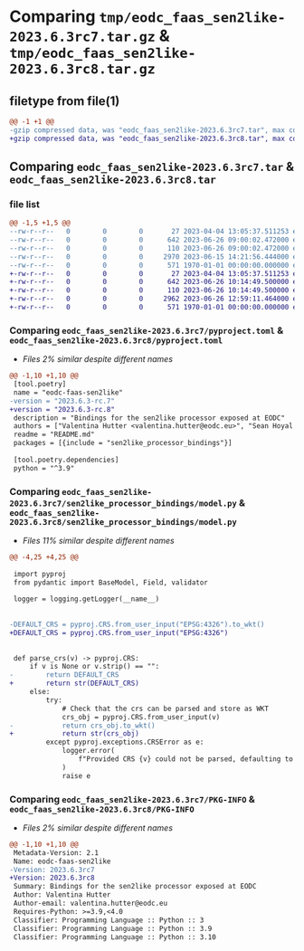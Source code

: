 # Comparing `tmp/eodc_faas_sen2like-2023.6.3rc7.tar.gz` & `tmp/eodc_faas_sen2like-2023.6.3rc8.tar.gz`

## filetype from file(1)

```diff
@@ -1 +1 @@
-gzip compressed data, was "eodc_faas_sen2like-2023.6.3rc7.tar", max compression
+gzip compressed data, was "eodc_faas_sen2like-2023.6.3rc8.tar", max compression
```

## Comparing `eodc_faas_sen2like-2023.6.3rc7.tar` & `eodc_faas_sen2like-2023.6.3rc8.tar`

### file list

```diff
@@ -1,5 +1,5 @@
--rw-r--r--   0        0        0       27 2023-04-04 13:05:37.511253 eodc_faas_sen2like-2023.6.3rc7/README.md
--rw-r--r--   0        0        0      642 2023-06-26 09:00:02.472000 eodc_faas_sen2like-2023.6.3rc7/pyproject.toml
--rw-r--r--   0        0        0      110 2023-06-26 09:00:02.472000 eodc_faas_sen2like-2023.6.3rc7/sen2like_processor_bindings/__init__.py
--rw-r--r--   0        0        0     2970 2023-06-15 14:21:56.444000 eodc_faas_sen2like-2023.6.3rc7/sen2like_processor_bindings/model.py
--rw-r--r--   0        0        0      571 1970-01-01 00:00:00.000000 eodc_faas_sen2like-2023.6.3rc7/PKG-INFO
+-rw-r--r--   0        0        0       27 2023-04-04 13:05:37.511253 eodc_faas_sen2like-2023.6.3rc8/README.md
+-rw-r--r--   0        0        0      642 2023-06-26 10:14:49.500000 eodc_faas_sen2like-2023.6.3rc8/pyproject.toml
+-rw-r--r--   0        0        0      110 2023-06-26 10:14:49.500000 eodc_faas_sen2like-2023.6.3rc8/sen2like_processor_bindings/__init__.py
+-rw-r--r--   0        0        0     2962 2023-06-26 12:59:11.464000 eodc_faas_sen2like-2023.6.3rc8/sen2like_processor_bindings/model.py
+-rw-r--r--   0        0        0      571 1970-01-01 00:00:00.000000 eodc_faas_sen2like-2023.6.3rc8/PKG-INFO
```

### Comparing `eodc_faas_sen2like-2023.6.3rc7/pyproject.toml` & `eodc_faas_sen2like-2023.6.3rc8/pyproject.toml`

 * *Files 2% similar despite different names*

```diff
@@ -1,10 +1,10 @@
 [tool.poetry]
 name = "eodc-faas-sen2like"
-version = "2023.6.3-rc.7"
+version = "2023.6.3-rc.8"
 description = "Bindings for the sen2like processor exposed at EODC"
 authors = ["Valentina Hutter <valentina.hutter@eodc.eu>", "Sean Hoyal <sean.hoyal@eodc.eu>", "Lukas Weidenholzer <lukas.weidenholzer@eodc.eu>"]
 readme = "README.md"
 packages = [{include = "sen2like_processor_bindings"}]
 
 [tool.poetry.dependencies]
 python = "^3.9"
```

### Comparing `eodc_faas_sen2like-2023.6.3rc7/sen2like_processor_bindings/model.py` & `eodc_faas_sen2like-2023.6.3rc8/sen2like_processor_bindings/model.py`

 * *Files 11% similar despite different names*

```diff
@@ -4,25 +4,25 @@
 
 import pyproj
 from pydantic import BaseModel, Field, validator
 
 logger = logging.getLogger(__name__)
 
 
-DEFAULT_CRS = pyproj.CRS.from_user_input("EPSG:4326").to_wkt()
+DEFAULT_CRS = pyproj.CRS.from_user_input("EPSG:4326")
 
 
 def parse_crs(v) -> pyproj.CRS:
     if v is None or v.strip() == "":
-        return DEFAULT_CRS
+        return str(DEFAULT_CRS)
     else:
         try:
             # Check that the crs can be parsed and store as WKT
             crs_obj = pyproj.CRS.from_user_input(v)
-            return crs_obj.to_wkt()
+            return str(crs_obj)
         except pyproj.exceptions.CRSError as e:
             logger.error(
                 f"Provided CRS {v} could not be parsed, defaulting to EPSG:4326"
             )
             raise e
```

### Comparing `eodc_faas_sen2like-2023.6.3rc7/PKG-INFO` & `eodc_faas_sen2like-2023.6.3rc8/PKG-INFO`

 * *Files 2% similar despite different names*

```diff
@@ -1,10 +1,10 @@
 Metadata-Version: 2.1
 Name: eodc-faas-sen2like
-Version: 2023.6.3rc7
+Version: 2023.6.3rc8
 Summary: Bindings for the sen2like processor exposed at EODC
 Author: Valentina Hutter
 Author-email: valentina.hutter@eodc.eu
 Requires-Python: >=3.9,<4.0
 Classifier: Programming Language :: Python :: 3
 Classifier: Programming Language :: Python :: 3.9
 Classifier: Programming Language :: Python :: 3.10
```

